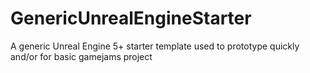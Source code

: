 # GenericUnrealEngineStarter
A generic Unreal Engine 5+ starter template used to prototype quickly and/or for basic gamejams project
